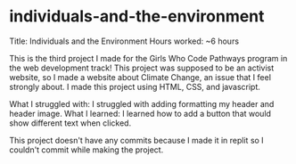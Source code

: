 # individuals-and-the-environment

Title: Individuals and the Environment
Hours worked: ~6 hours

This is the third project I made for the Girls Who Code Pathways program in the web development track! This project was supposed to be an activist website, so I made a website about Climate Change, 
an issue that I feel strongly about.
I made this project using HTML, CSS, and javascript.

What I struggled with: I struggled with adding formatting my header and header image.
What I learned: I learned how to add a button that would show different text when clicked.

This project doesn't have any commits because I made it in replit so I couldn't commit while making the project.
